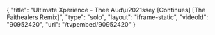 {
    "title": "Ultimate Xperience - Thee Aud\u2021ssey [Continues] [The Faithealers Remix]",
    "type": "solo",
    "layout": "iframe-static",
    "videoId": "90952420",
    "url": "\/tvpembed\/90952420"
}